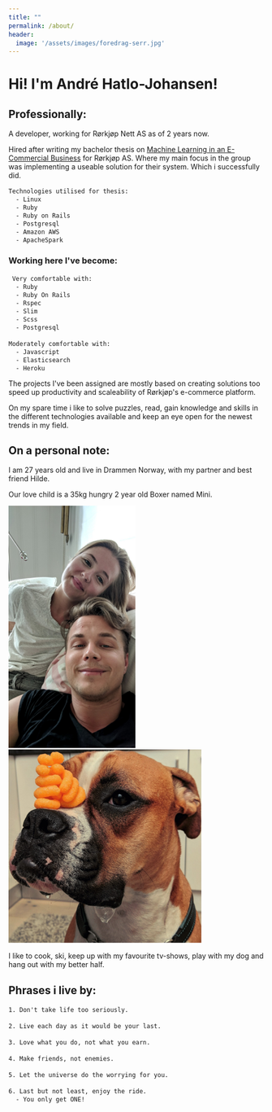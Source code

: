 ```yaml
---
title: ""
permalink: /about/
header:
  image: '/assets/images/foredrag-serr.jpg'
---
```


# Hi! I'm André Hatlo-Johansen!


## Professionally:

A developer, working for Rørkjøp Nett AS as of 2 years now.

Hired after writing my bachelor thesis on [Machine Learning in an E-Commercial Business](https://drive.google.com/open?id=1ZTvTA2Uo2WnMI_grts0aJcPWlR_Hje06) for Rørkjøp AS. Where my main focus in the group was implementing a useable solution for their system. Which i successfully did.

    Technologies utilised for thesis:
      - Linux
      - Ruby
      - Ruby on Rails
      - Postgresql
      - Amazon AWS
      - ApacheSpark

### Working here I've become:

     Very comfortable with:
      - Ruby
      - Ruby On Rails
      - Rspec
      - Slim
      - Scss
      - Postgresql

    Moderately comfortable with:
      - Javascript
      - Elasticsearch
      - Heroku

The projects I've been assigned are mostly based on creating solutions too speed up productivity and scaleability of Rørkjøp's e-commerce platform.

On my spare time i like to solve puzzles, read, gain knowledge and skills in the different technologies available and keep an eye open for the newest trends in my field.

## On a personal note:

I am 27 years old and live in Drammen Norway, with my partner and best friend Hilde.

Our love child is a 35kg hungry 2 year old Boxer named Mini.

<img src="/assets/images/me-and-her.jpg" alt="my family" width="250"/>
<img src="/assets/images/mini.jpg" alt="my family" width="380"/>

I like to cook, ski, keep up with my favourite tv-shows, play with my dog and hang out with my better half.


## Phrases i live by:

    1. Don't take life too seriously.

    2. Live each day as it would be your last.

    3. Love what you do, not what you earn.

    4. Make friends, not enemies.

    5. Let the universe do the worrying for you.

    6. Last but not least, enjoy the ride.
      - You only get ONE!
